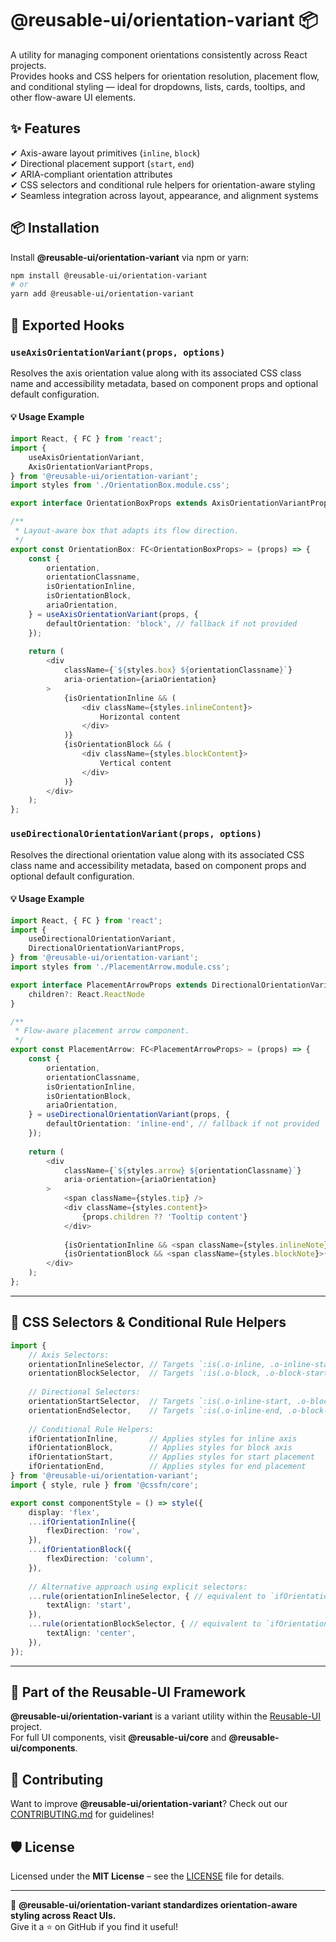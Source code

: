 # @reusable-ui/orientation-variant 📦  

A utility for managing component orientations consistently across React projects.  
Provides hooks and CSS helpers for orientation resolution, placement flow, and conditional styling — ideal for dropdowns, lists, cards, tooltips, and other flow-aware UI elements.

## ✨ Features
✔ Axis-aware layout primitives (`inline`, `block`)  
✔ Directional placement support (`start`, `end`)  
✔ ARIA-compliant orientation attributes  
✔ CSS selectors and conditional rule helpers for orientation-aware styling  
✔ Seamless integration across layout, appearance, and alignment systems

## 📦 Installation
Install **@reusable-ui/orientation-variant** via npm or yarn:

```sh
npm install @reusable-ui/orientation-variant
# or
yarn add @reusable-ui/orientation-variant
```

## 🧩 Exported Hooks

### `useAxisOrientationVariant(props, options)`

Resolves the axis orientation value along with its associated CSS class name and accessibility metadata, based on component props and optional default configuration.

#### 💡 Usage Example

```ts
import React, { FC } from 'react';
import {
    useAxisOrientationVariant,
    AxisOrientationVariantProps,
} from '@reusable-ui/orientation-variant';
import styles from './OrientationBox.module.css';

export interface OrientationBoxProps extends AxisOrientationVariantProps {}

/**
 * Layout-aware box that adapts its flow direction.
 */
export const OrientationBox: FC<OrientationBoxProps> = (props) => {
    const {
        orientation,
        orientationClassname,
        isOrientationInline,
        isOrientationBlock,
        ariaOrientation,
    } = useAxisOrientationVariant(props, {
        defaultOrientation: 'block', // fallback if not provided
    });
    
    return (
        <div
            className={`${styles.box} ${orientationClassname}`}
            aria-orientation={ariaOrientation}
        >
            {isOrientationInline && (
                <div className={styles.inlineContent}>
                    Horizontal content
                </div>
            )}
            {isOrientationBlock && (
                <div className={styles.blockContent}>
                    Vertical content
                </div>
            )}
        </div>
    );
};
```

### `useDirectionalOrientationVariant(props, options)`

Resolves the directional orientation value along with its associated CSS class name and accessibility metadata, based on component props and optional default configuration.

#### 💡 Usage Example

```ts
import React, { FC } from 'react';
import {
    useDirectionalOrientationVariant,
    DirectionalOrientationVariantProps,
} from '@reusable-ui/orientation-variant';
import styles from './PlacementArrow.module.css';

export interface PlacementArrowProps extends DirectionalOrientationVariantProps {
    children?: React.ReactNode
}

/**
 * Flow-aware placement arrow component.
 */
export const PlacementArrow: FC<PlacementArrowProps> = (props) => {
    const {
        orientation,
        orientationClassname,
        isOrientationInline,
        isOrientationBlock,
        ariaOrientation,
    } = useDirectionalOrientationVariant(props, {
        defaultOrientation: 'inline-end', // fallback if not provided
    });
    
    return (
        <div
            className={`${styles.arrow} ${orientationClassname}`}
            aria-orientation={ariaOrientation}
        >
            <span className={styles.tip} />
            <div className={styles.content}>
                {props.children ?? 'Tooltip content'}
            </div>
            
            {isOrientationInline && <span className={styles.inlineNote}>←→ flow</span>}
            {isOrientationBlock && <span className={styles.blockNote}>↑↓ flow</span>}
        </div>
    );
};
```

---

## 🎨 CSS Selectors & Conditional Rule Helpers

```ts
import {
    // Axis Selectors:
    orientationInlineSelector, // Targets `:is(.o-inline, .o-inline-start, .o-inline-end)` classes
    orientationBlockSelector,  // Targets `:is(.o-block, .o-block-start, .o-block-end)` classes
    
    // Directional Selectors:
    orientationStartSelector,  // Targets `:is(.o-inline-start, .o-block-start)` classes
    orientationEndSelector,    // Targets `:is(.o-inline-end, .o-block-end)` classes
    
    // Conditional Rule Helpers:
    ifOrientationInline,       // Applies styles for inline axis
    ifOrientationBlock,        // Applies styles for block axis
    ifOrientationStart,        // Applies styles for start placement
    ifOrientationEnd,          // Applies styles for end placement
} from '@reusable-ui/orientation-variant';
import { style, rule } from '@cssfn/core';

export const componentStyle = () => style({
    display: 'flex',
    ...ifOrientationInline({
        flexDirection: 'row',
    }),
    ...ifOrientationBlock({
        flexDirection: 'column',
    }),
    
    // Alternative approach using explicit selectors:
    ...rule(orientationInlineSelector, { // equivalent to `ifOrientationInline`
        textAlign: 'start',
    }),
    ...rule(orientationBlockSelector, { // equivalent to `ifOrientationBlock`
        textAlign: 'center',
    }),
});
```

---

## 📖 Part of the Reusable-UI Framework  
**@reusable-ui/orientation-variant** is a variant utility within the [Reusable-UI](https://github.com/reusable-ui/reusable-ui-monorepo) project.  
For full UI components, visit **@reusable-ui/core** and **@reusable-ui/components**.

## 🤝 Contributing  
Want to improve **@reusable-ui/orientation-variant**? Check out our [CONTRIBUTING.md](./CONTRIBUTING.md) for guidelines!  

## 🛡️ License  
Licensed under the **MIT License** – see the [LICENSE](./LICENSE) file for details.  

---

🚀 **@reusable-ui/orientation-variant standardizes orientation-aware styling across React UIs.**  
Give it a ⭐ on GitHub if you find it useful!  
